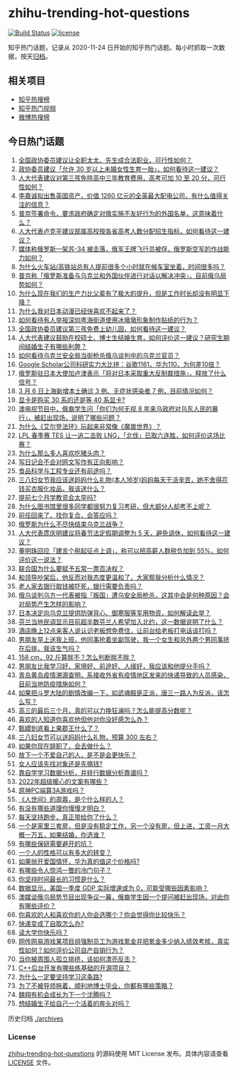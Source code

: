 # zhihu-trending-hot-questions

[![Build Status](https://github.com/justjavac/zhihu-trending-hot-questions/workflows/ci/badge.svg?branch=master)](https://github.com/justjavac/zhihu-trending-hot-questions/actions)
[![license](https://img.shields.io/github/license/justjavac/zhihu-trending-hot-questions)](https://github.com/justjavac/zhihu-trending-hot-questions/blob/master/LICENSE)

知乎热门话题，记录从 2020-11-24 日开始的知乎热门话题。每小时抓取一次数据，按天[归档](./archives)。

## 相关项目

- [知乎热搜榜](https://github.com/justjavac/zhihu-trending-top-search)
- [知乎热门视频](https://github.com/justjavac/zhihu-trending-hot-video)
- [微博热搜榜](https://github.com/justjavac/weibo-trending-hot-search)

## 今日热门话题

<!-- BEGIN -->
<!-- 最后更新时间 Mon Mar 07 2022 09:24:55 GMT+0800 (China Standard Time) -->

1. [全国政协委员建议让全职太太、先生成合法职业，可行性如何？](https://www.zhihu.com/question/520326339)
1. [政协委员建议「允许 30 岁以上未婚女性生育一胎」，如何看待这一建议？](https://www.zhihu.com/question/520189254)
1. [人大代表建议对第三孩免除高中三年教育费用，高考可加 10 至 20 分，可行性如何？](https://www.zhihu.com/question/520378139)
1. [李嘉诚拟出售英国资产，价值 1260 亿元的全英最大配电公司，有什么值得关注的信息？](https://www.zhihu.com/question/520170853)
1. [普京签署命令，要求政府确定对俄实施不友好行为的外国名单，这意味着什么？](https://www.zhihu.com/question/520314720)
1. [人大代表卢克平建议部属高校按各省高考人数分配招生指标，如何看待这一建议？](https://www.zhihu.com/question/520341601)
1. [媒体称俄罗斯一架苏-34 被击落，俄军王牌飞行员被俘，俄罗斯空军的作战能力如何？](https://www.zhihu.com/question/520344855)
1. [为什么火车站/高铁站总有人提前很多个小时就在候车室坐着，时间很多吗？](https://www.zhihu.com/question/322522441)
1. [普京称「俄罗斯准备与乌克兰和外国伙伴进行对话以解决冲突」，目前俄乌局势如何？](https://www.zhihu.com/question/520406564)
1. [为什么现在我们的生产力比父辈有了极大的提升，但是工作时长却没有明显下降？](https://www.zhihu.com/question/519738515)
1. [为什么我对日本动漫已经快喜欢不起来了？](https://www.zhihu.com/question/264393711)
1. [如何看待有人举报深圳粤海街道使用冰墩墩形象制作贴纸的行为？](https://www.zhihu.com/question/520304612)
1. [全国政协委员建议第三孩免费上幼儿园，如何看待这一建议？](https://www.zhihu.com/question/520334580)
1. [人大代表建议鼓励在校硕士、博士生结婚生育，如何评价这一建议？研究生期间结婚生子有哪些利弊？](https://www.zhihu.com/question/520374219)
1. [如何看待乌克兰安全局当街枪杀俄乌谈判中的乌克兰官员？](https://www.zhihu.com/question/520266699)
1. [Google Scholar公司科研实力大比拼：谷歌1161，华为110，为何差10倍？](https://www.zhihu.com/question/517090553)
1. [俄罗斯驻日本大使加卢津表示「将对日本采取重大反制裁措施」，释放了什么信号？](https://www.zhihu.com/question/518658296)
1. [3 月 6 日上海新增本土确诊 3 例、无症状感染者 7 例，目前情况如何？](https://www.zhihu.com/question/520382559)
1. [显卡是购买 30 系的还是等 40 系显卡?](https://www.zhihu.com/question/518194261)
1. [澳电视节目中，俄裔学生问「你们为何无视 8 年来乌政府对乌东人民的暴行」，被赶出现场，说明了哪些问题？](https://www.zhihu.com/question/520335023)
1. [为什么《艾尔登法环》玩起来非常像《魔兽世界》？](https://www.zhihu.com/question/519334933)
1. [LPL 春季赛 TES 让一追二击败 LNG，「北伐」已取六连胜，如何评价这场比赛？](https://www.zhihu.com/question/520401532)
1. [为什么那么多人喜欢吃猪头肉？](https://www.zhihu.com/question/497271153)
1. [写日记会不会对网文写作有正向影响？](https://www.zhihu.com/question/511765361)
1. [食品科学与工程专业还有前途吗？](https://www.zhihu.com/question/372375945)
1. [三八妇女节我应该送妈妈什么礼物(本人16岁)妈妈每天干活辛苦，她不舍得花钱买衣服化妆品，我该送什么？](https://www.zhihu.com/question/519056482)
1. [提前七个月学教资会太早吗?](https://www.zhihu.com/question/519833587)
1. [为什么图书馆里很多同学都很努力复习考研，但大部分人却考不上呢？](https://www.zhihu.com/question/430364218)
1. [前任回来了，找你复合，会答应吗？](https://www.zhihu.com/question/517678707)
1. [俄罗斯为什么不尽快结束乌克兰战争？](https://www.zhihu.com/question/519867088)
1. [人大代表庹庆明建议将春节法定假期调整为 5 天，避免调休，如何看待这一建议？](https://www.zhihu.com/question/520358544)
1. [董明珠回应「建言个税起征点上调」，称可以把高薪人群税负加到 55%，如何评价这一说法？](https://www.zhihu.com/question/520355335)
1. [联合国为什么要赋予五常一票否决权？](https://www.zhihu.com/question/23081927)
1. [和领导吵架后，他反而对我态度更温和了，大家帮我分析什么情况？](https://www.zhihu.com/question/519939102)
1. [老人家去银行取钱被吓死，银行需要负责吗？](https://www.zhihu.com/question/519750060)
1. [俄乌谈判乌方一代表被指「叛国」遭乌安全局枪杀，这其中会是何种原因？会对局势产生怎样的影响？](https://www.zhihu.com/question/520264906)
1. [日本决定向乌克兰提供防弹背心、御寒服等军用物资，如何解读此举？](https://www.zhihu.com/question/520234284)
1. [芬兰当地民调显示目前超半数芬兰人希望加入北约，这一数据说明了什么？](https://www.zhihu.com/question/519459143)
1. [酒店晚上12点来客人说认识老板想免费住，让前台给老板打电话该打吗？](https://www.zhihu.com/question/519105252)
1. [男朋友早上送我上班，他同事抢着坐副驾驶，我一个女生和另外两个男同事挤在后排，我该生气吗？](https://www.zhihu.com/question/511419096)
1. [158 cm，92 斤算胖不？怎么判断胖不胖？](https://www.zhihu.com/question/519085594)
1. [男朋友比我学习好、家境好、前途好、人缘好，我应该和他提分手吗？](https://www.zhihu.com/question/520348017)
1. [青岛黄岛疫情溯源查明，系接收外省有疫情地区发来的快递导致的人员感染，目前当地防疫措施如何？](https://www.zhihu.com/question/520312189)
1. [如果把斗罗大陆的剧情改编一下，如武魂殿是正派，唐三一路人为反派，该怎么写？](https://www.zhihu.com/question/460082205)
1. [高三的最后三个月，真的可以力挽狂澜吗？怎么能提高分数呢？](https://www.zhihu.com/question/514491164)
1. [喜欢的人知道你喜欢他但他对你没好感怎么办？](https://www.zhihu.com/question/520309658)
1. [甄嬛到底看上果郡王什么了？](https://www.zhihu.com/question/477830515)
1. [三八妇女节可以送妈妈什么礼物，预算 300 左右？](https://www.zhihu.com/question/518668635)
1. [如果你现在辞职了，会去做什么？](https://www.zhihu.com/question/518430486)
1. [放下一个不爱自己的人，是不是会更快乐？](https://www.zhihu.com/question/520266039)
1. [女人应该先找对象还是先搞钱?](https://www.zhihu.com/question/510469055)
1. [靠自学学习数据分析，并转行数据分析靠谱吗？](https://www.zhihu.com/question/415553300)
1. [2022年超级暖心的文案有哪些？](https://www.zhihu.com/question/508876587)
1. [原神PC端算3A游戏吗？](https://www.zhihu.com/question/520138350)
1. [《人世间》的周蓉，是个什么样的人？](https://www.zhihu.com/question/517164047)
1. [有没有哪些道理你慢慢才明白？](https://www.zhihu.com/question/507066074)
1. [每天坚持跑步，真正带给你了什么？](https://www.zhihu.com/question/402267258)
1. [一个是家里三套房，但是没有稳定工作，另一个没有房，但上进，工资一月大概一万五，如果结婚，你选谁？](https://www.zhihu.com/question/520152269)
1. [有哪些保研需要避开的坑？](https://www.zhihu.com/question/340904646)
1. [一个人的性格可以有多大的转变？](https://www.zhihu.com/question/31441537)
1. [如果抛开爱国情怀，华为真的值这个价格吗?](https://www.zhihu.com/question/515222534)
1. [有哪些令人惊鸿一瞥的冷门句子？](https://www.zhihu.com/question/512557440)
1. [你坚持时间最长的习惯是什么？](https://www.zhihu.com/question/511700521)
1. [数据显示，美国一季度 GDP 实际增速或为 0，可能受哪些因素影响？](https://www.zhihu.com/question/519660815)
1. [澳媒谈俄乌局势节目出现争议一幕，俄裔学生因一个提问被赶出现场，对此你有哪些评价？](https://www.zhihu.com/question/520134080)
1. [你喜欢的人和喜欢你的人你会选哪个？你会觉得你比较快乐？](https://www.zhihu.com/question/520136826)
1. [快递变成了自取怎么办?](https://www.zhihu.com/question/518315412)
1. [读大学你快乐吗？](https://www.zhihu.com/question/519921385)
1. [网传网易游戏某项目组强制员工为游戏氪金并把氪金多少纳入绩效考核，真实性如何？如何评价公司自产自销行为？](https://www.zhihu.com/question/519980623)
1. [当你被周围人孤立排挤，该如何漂亮反击？](https://www.zhihu.com/question/423456618)
1. [C++后台开发有哪些练基础的开源项目？](https://www.zhihu.com/question/39169728)
1. [为什么一定要坚持学习这条路?](https://www.zhihu.com/question/520286508)
1. [为了不被导师拖着，顺利地博士毕业，你都有哪些策略？](https://www.zhihu.com/question/267604489)
1. [魏翔有机会成长为下一个沈腾吗？](https://www.zhihu.com/question/510839337)
1. [想结婚生子给自己一个活着的奔头对吗？](https://www.zhihu.com/question/520316013)

<!-- END -->

历史归档 [./archives](./archives)

### License

[zhihu-trending-hot-questions](https://github.com/justjavac/zhihu-trending-hot-questions)
的源码使用 MIT License 发布。具体内容请查看 [LICENSE](./LICENSE) 文件。
